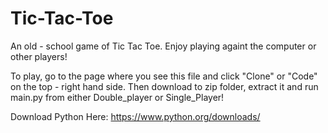 # Tic-Tac-Toe

An old - school game of Tic Tac Toe. Enjoy playing againt the computer or other players!

To play, go to the page where you see this file and click "Clone" or "Code" on the top - right hand side. Then download to zip folder, extract it and run main.py from either Double_player or Single_Player!

Download Python Here: https://www.python.org/downloads/
